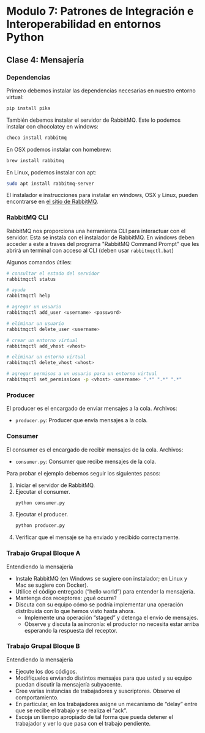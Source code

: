 # Modulo 7: Patrones de Integración e Interoperabilidad en entornos Python

## Clase 4: Mensajería

### Dependencias

Primero debemos instalar las dependencias necesarias en nuestro entorno virtual:

```bash
pip install pika
```

También debemos instalar el servidor de RabbitMQ. Este lo podemos instalar con chocolatey en windows:

```bash
choco install rabbitmq
```

En OSX podemos instalar con homebrew:

```bash
brew install rabbitmq
```

En Linux, podemos instalar con apt:

```bash
sudo apt install rabbitmq-server
```

El instalador e instrucciones para instalar en windows, OSX y Linux, pueden encontrarse en [el sitio de RabbitMQ](https://www.rabbitmq.com/download.html).

### RabbitMQ CLI

RabbitMQ nos proporciona una herramienta CLI para interactuar con el servidor. Esta se instala con el instalador de RabbitMQ. En windows deben acceder a este a traves del programa "RabbitMQ Command Prompt" que les abrirá un terminal con acceso al CLI (deben usar `rabbitmqctl.bat`)

Algunos comandos útiles:

```bash
# consultar el estado del servidor
rabbitmqctl status

# ayuda
rabbitmqctl help

# agregar un usuario
rabbitmqctl add_user <username> <password>

# eliminar un usuario
rabbitmqctl delete_user <username>

# crear un entorno virtual
rabbitmqctl add_vhost <vhost>

# eliminar un entorno virtual
rabbitmqctl delete_vhost <vhost>

# agregar permisos a un usuario para un entorno virtual
rabbitmqctl set_permissions -p <vhost> <username> ".*" ".*" ".*"
```

### Producer

El producer es el encargado de enviar mensajes a la cola. Archivos:

- `producer.py`: Producer que envía mensajes a la cola.

### Consumer

El consumer es el encargado de recibir mensajes de la cola. Archivos:

- `consumer.py`: Consumer que recibe mensajes de la cola.

Para probar el ejemplo debemos seguir los siguientes pasos:

1. Iniciar el servidor de RabbitMQ.
2. Ejecutar el consumer.
    ```bash
    python consumer.py
    ```
3. Ejecutar el producer.
    ```bash
    python producer.py
    ```
4. Verificar que el mensaje se ha enviado y recibido correctamente.

### Trabajo Grupal Bloque A

Entendiendo la mensajería

- Instale RabbitMQ (en Windows se sugiere con instalador; en Linux y Mac se sugiere con
Docker).
- Utilice el código entregado (“hello world”) para entender la mensajería.
- Mantenga dos receptores: ¿qué ocurre?
- Discuta con su equipo cómo se podría implementar una operación distribuida con lo que
hemos visto hasta ahora.
    - Implemente una operación “staged” y detenga el envío de mensajes.
    - Observe y discuta la asincronía: el productor no necesita estar arriba esperando la respuesta del receptor.

### Trabajo Grupal Bloque B

Entendiendo la mensajería

- Ejecute los dos códigos.
- Modifíquelos enviando distintos mensajes para que usted y su equipo puedan discutir la mensajería subyacente.
- Cree varias instancias de trabajadores y suscriptores. Observe el comportamiento.
- En particular, en los trabajadores asigne un mecanismo de “delay” entre que se recibe el trabajo y se realiza el “ack”.
- Escoja un tiempo apropiado de tal forma que pueda detener el trabajador y ver lo que pasa con el trabajo pendiente.